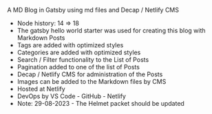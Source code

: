 A MD Blog in Gatsby using md files and Decap / Netlify CMS

- Node history: 14 => 18
- The gatsby hello world starter was used for creating this blog with Markdown Posts
- Tags are added with optimized styles
- Categories are added with optimized styles
- Search / Filter functionality to the List of Posts
- Pagination added to one of the list of Posts
- Decap / Netlify CMS for administration of the Posts
- Images can be added to the Markdown files by CMS
- Hosted at Netlify
- DevOps by VS Code - GitHub - Netlify
- Note: 29-08-2023 - The Helmet packet should be updated